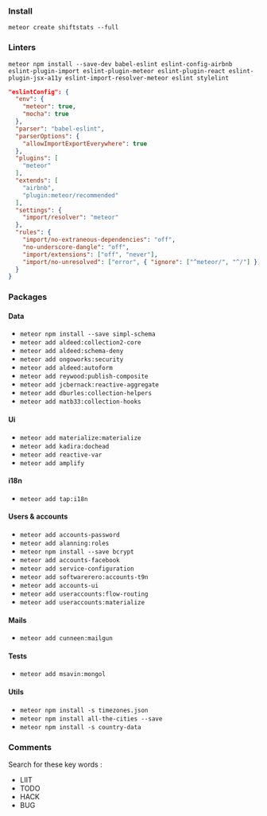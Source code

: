  ### Install
`meteor create shiftstats --full`

### Linters
`meteor npm install --save-dev babel-eslint eslint-config-airbnb eslint-plugin-import eslint-plugin-meteor eslint-plugin-react eslint-plugin-jsx-a11y eslint-import-resolver-meteor eslint stylelint`

```json
"eslintConfig": {
  "env": {
    "meteor": true,
    "mocha": true
  },
  "parser": "babel-eslint",
  "parserOptions": {
    "allowImportExportEverywhere": true
  },
  "plugins": [
    "meteor"
  ],
  "extends": [
    "airbnb",
    "plugin:meteor/recommended"
  ],
  "settings": {
    "import/resolver": "meteor"
  },
  "rules": {
    "import/no-extraneous-dependencies": "off",
    "no-underscore-dangle": "off",
    "import/extensions": ["off", "never"],
    "import/no-unresolved": ["error", { "ignore": ["^meteor/", "^/"] }]
  }
}
```

### Packages
#### Data
- `meteor npm install --save simpl-schema`
- `meteor add aldeed:collection2-core`
- `meteor add aldeed:schema-deny`
- `meteor add ongoworks:security`
- `meteor add aldeed:autoform`
- `meteor add reywood:publish-composite`
- `meteor add jcbernack:reactive-aggregate`
- `meteor add dburles:collection-helpers`
- `meteor add matb33:collection-hooks`
#### Ui
- `meteor add materialize:materialize`
- `meteor add kadira:dochead`
- `meteor add reactive-var`
- `meteor add amplify`
#### i18n
- `meteor add tap:i18n`
#### Users & accounts
- `meteor add accounts-password`
- `meteor add alanning:roles`
- `meteor npm install --save bcrypt`
- `meteor add accounts-facebook`
- `meteor add service-configuration`
- `meteor add softwarerero:accounts-t9n`
- `meteor add accounts-ui`
- `meteor add useraccounts:flow-routing`
- `meteor add useraccounts:materialize`
#### Mails
- `meteor add cunneen:mailgun`
#### Tests
- `meteor add msavin:mongol`
#### Utils
- `meteor npm install -s timezones.json`
- `meteor npm install all-the-cities --save`
- `meteor npm install -s country-data`

### Comments
Search for these key words :
- LIIT
- TODO
- HACK
- BUG
